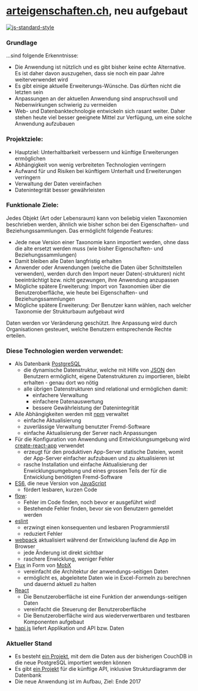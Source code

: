 # [arteigenschaften.ch](http://arteigenschaften.ch), neu aufgebaut

[![js-standard-style](https://img.shields.io/badge/license-ISC-brightgreen.svg)](https://github.com/barbalex/gs/blob/master/license.md)

### Grundlage
...sind folgende Erkenntnisse:

-	Die Anwendung ist nützlich und es gibt bisher keine echte Alternative. Es ist daher davon auszugehen, dass sie noch ein paar Jahre weiterverwendet wird
-	Es gibt einige aktuelle Erweiterungs-Wünsche. Das dürften nicht die letzten sein
-	Anpassungen an der aktuellen Anwendung sind anspruchsvoll und Nebenwirkungen schwierig zu vermeiden
-	Web- und Datenbanktechnologie entwickeln sich rasant weiter. Daher stehen heute viel besser geeignete Mittel zur Verfügung, um eine solche Anwendung aufzubauen

### Projektziele:
-	Hauptziel: Unterhaltbarkeit verbessern und künftige Erweiterungen ermöglichen
-	Abhängigkeit von wenig verbreiteten Technologien verringern
-	Aufwand für und Risiken bei künftigem Unterhalt und Erweiterungen verringern
-	Verwaltung der Daten vereinfachen
-	Datenintegrität besser gewährleisten

### Funktionale Ziele:
Jedes Objekt (Art oder Lebensraum) kann von beliebig vielen Taxonomien beschrieben werden, ähnlich wie bisher schon bei den Eigenschaften- und Beziehungssammlungen. Das ermöglicht folgende Features:
-	Jede neue Version einer Taxonomie kann importiert werden, ohne dass die alte ersetzt werden muss (wie bisher Eigenschaften- und Beziehungssammlungen)
-	Damit bleiben alle Daten langfristig erhalten
-	Anwender oder Anwendungen (welche die Daten über Schnittstellen verwenden), werden durch den Import neuer Daten(-strukturen) nicht beeinträchtigt bzw. nicht gezwungen, ihre Anwendung anzupassen
-	Mögliche spätere Erweiterung: Import von Taxonomien über die Benutzeroberfläche, wie heute bei Eigenschaften- und Beziehungssammlungen
-	Mögliche spätere Erweiterung: Der Benutzer kann wählen, nach welcher Taxonomie der Strukturbaum aufgebaut wird

Daten werden vor Veränderung geschützt. Ihre Anpassung wird durch Organisationen gesteuert, welche Benutzern entsprechende Rechte erteilen.


### Diese Technologien werden verwendet:

- Als Datenbank [PostgreSQL](https://www.postgresql.org)
  - die dynamische Datenstruktur, welche mit Hilfe von [JSON](https://de.wikipedia.org/wiki/JavaScript_Object_Notation) den Benutzern ermöglicht, eigene Datenstrukturen zu importieren, bleibt erhalten - genau dort wo nötig
  - alle übrigen Datenstrukturen sind relational und ermöglichen damit:
     - einfachere Verwaltung
     - einfachere Datenauswertung
     - bessere Gewährleistung der Datenintegrität
- Alle Abhängigkeiten werden mit [npm](https://www.npmjs.com) verwaltet
  - einfache Aktualisierung
  - zuverlässige Verwaltung benutzter Fremd-Software
  - einfache Aktualisierung der Server nach Anpassungen
- Für die Konfiguration von Anwendung und Entwicklungsumgebung wird [create-react-app](https://github.com/facebookincubator/create-react-app) verwendet
  - erzeugt für den produktiven App-Server statische Dateien, womit der App-Server einfacher aufzubauen und zu aktualisieren ist
  - rasche Installation und einfache Aktualisierung der Enwicklungsumgebung und eines grossen Teils der für die Entwicklung benötigten Fremd-Software
- [ES6](https://github.com/lukehoban/es6features), die neue Version von [JavaScript](http://en.wikipedia.org/wiki/JavaScript)
  - fördert lesbaren, kurzen Code
- [flow](https://flow.org):
  - Fehler im Code finden, noch bevor er ausgeführt wird!
  - Bestehende Fehler finden, bevor sie von Benutzern gemeldet werden
- [eslint](http://eslint.org)
  - erzwingt einen konsequenten und lesbaren Programmierstil
  - reduziert Fehler
- [webpack](http://webpack.github.io) aktualisiert während der Entwicklung laufend die App im Browser
  - jede Änderung ist direkt sichtbar
  - raschere Enwicklung, weniger Fehler
- [Flux](http://facebook.github.io/flux) in Form von [MobX](https://mobx.js.org/)
  - vereinfacht die Architektur der anwendungs-seitigen Daten
  - ermöglicht es, abgeleitete Daten wie in Excel-Formeln zu berechnen und dauernd aktuell zu halten
- [React](https://facebook.github.io/react/index.html)
  - Die Benutzeroberfläche ist eine Funktion der anwendungs-seitigen Daten
  - vereinfacht die Steuerung der Benutzeroberfläche
  - Die Benutzeroberfläche wird aus wiederverwertbaren und testbaren Komponenten aufgebaut
- [hapi.js](http://hapijs.com) liefert Applikation und API bzw. Daten

### Aktueller Stand

- Es besteht [ein Projekt](https://github.com/barbalex/ae_import), mit dem die Daten aus der bisherigen CouchDB in die neue PostgreSQL importiert werden können
- Es gibt [ein Projekt](https://github.com/barbalex/ae_api) für die künftige API, inklusive Strukturdiagramm der Datenbank
- Die neue Anwendung ist im Aufbau, Ziel: Ende 2017
